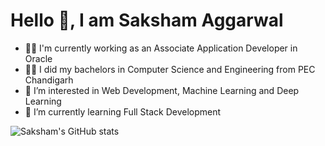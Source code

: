 # Hello 👋, I am Saksham Aggarwal  

 


- 👨‍💻 I'm currently working as an Associate Application Developer in Oracle
- 👨‍🎓 I did my bachelors in Computer Science and Engineering from PEC Chandigarh
- 👀 I’m interested in Web Development, Machine Learning and Deep Learning
- 🌱 I’m currently learning Full Stack Development


![Saksham's GitHub stats](https://github-readme-stats.vercel.app/api?username=Saksham-Aggarwal-1&show_icons=true&theme=radical)

<!---
Saksham-Aggarwal-1/Saksham-Aggarwal-1 is a ✨ special ✨ repository because its `README.md` (this file) appears on your GitHub profile.
You can click the Preview link to take a look at your changes.
--->
